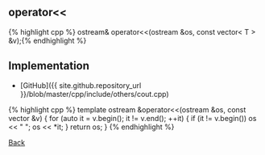 ## operator<<

{% highlight cpp %}
ostream& operator<<(ostream &os, const vector< T > &v);{% endhighlight %}

## Implementation

- [GitHub]({{ site.github.repository_url }}/blob/master/cpp/include/others/cout.cpp)

{% highlight cpp %}
template <class T>
ostream &operator<<(ostream &os, const vector<T> &v) {
  for (auto it = v.begin(); it != v.end(); ++it) {
    if (it != v.begin()) os << " ";
    os << *it;
  }
  return os;
}
{% endhighlight %}

[Back](../..)
